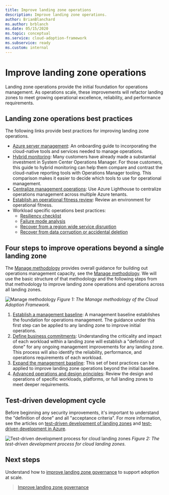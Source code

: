 ```yaml
---
title: Improve landing zone operations
description: Improve landing zone operations.
author: BrianBlanchard
ms.author: brblanch
ms.date: 05/15/2020
ms.topic: conceptual
ms.service: cloud-adoption-framework
ms.subservice: ready
ms.custom: internal
---
```


# Improve landing zone operations

Landing zone operations provide the initial foundation for operations management. As operations scale, these improvements will refactor landing zones to meet growing operational excellence, reliability, and performance requirements.

## Landing zone operations best practices

The following links provide best practices for improving landing zone operations.

- [Azure server management](../../manage/azure-server-management/index.md): An onboarding guide to incorporating the cloud-native tools and services needed to manage operations.
- [Hybrid monitoring](../../manage/monitor/index.md): Many customers have already made a substantial investment in System Center Operations Manager. For those customers, this guide to hybrid monitoring can help them compare and contrast the cloud-native reporting tools with Operations Manager tooling. This comparison makes it easier to decide which tools to use for operational management.
- [Centralize management operations](../../manage/centralize-operations.md): Use Azure Lighthouse to centralize operations management across multiple Azure tenants.
- [Establish an operational fitness review](../../manage/operational-fitness-review.md): Review an environment for operational fitness.
- Workload specific operations best practices:
  - [Resiliency checklist](/azure/architecture/checklist/resiliency-per-service?toc=/azure/cloud-adoption-framework/toc.json&bc=/azure/cloud-adoption-framework/_bread/toc.json)
  - [Failure mode analysis](/azure/architecture/resiliency/failure-mode-analysis?toc=/azure/cloud-adoption-framework/toc.json&bc=/azure/cloud-adoption-framework/_bread/toc.json)
  - [Recover from a region wide service disruption](/azure/architecture/resiliency/recovery-loss-azure-region?toc=/azure/cloud-adoption-framework/toc.json&bc=/azure/cloud-adoption-framework/_bread/toc.json)
  - [Recover from data corruption or accidental deletion](/azure/architecture/framework/resiliency/data-management?toc=/azure/cloud-adoption-framework/toc.json&bc=/azure/cloud-adoption-framework/_bread/toc.json)

## Four steps to improve operations beyond a single landing zone

The [Manage methodology](../../manage/index.md) provides overall guidance for building out operations management capacity, see the [Manage methodology](../../manage/index.md). We will use the basic structure of that methodology and the following steps from that methodology to improve landing zone operations and operations across all landing zones.

![Manage methodology](../../_images/manage/caf-manage.png)
*Figure 1: The Manage methodology of the Cloud Adoption Framework.*

1. [Establish a management baseline](../../manage/azure-server-management/index.md): A management baseline establishes the foundation for operations management. The guidance under this first step can be applied to any landing zone to improve initial operations.
2. [Define business commitments](../../manage/considerations/business-alignment.md): Understanding the criticality and impact of each workload within a landing zone will establish a "definition of done" for any ongoing management improvements for any landing zone. This process will also identify the reliability, performance, and operations requirements of each workload.
3. [Expand the management baseline](../../manage/best-practices.md): This set of best practices can be applied to improve landing zone operations beyond the initial baseline.
4. [Advanced operations and design principles](../../manage/design-principles.md): Review the design and operations of specific workloads, platforms, or full landing zones to meet deeper requirements.

## Test-driven development cycle

Before beginning any security improvements, it's important to understand the "definition of done" and all "acceptance criteria". For more information, see the articles on [test-driven development of landing zones](./test-driven-development.md) and [test-driven development in Azure](./azure-test-driven-development.md).

![Test-driven development process for cloud landing zones](../../_images/ready/test-driven-development-process.png)
*Figure 2: The test-driven development process for cloud landing zones.*

## Next steps

Understand how to [improve landing zone governance](./landing-zone-governance.md) to support adoption at scale.


> [Improve landing zone governance](./landing-zone-governance.md)
